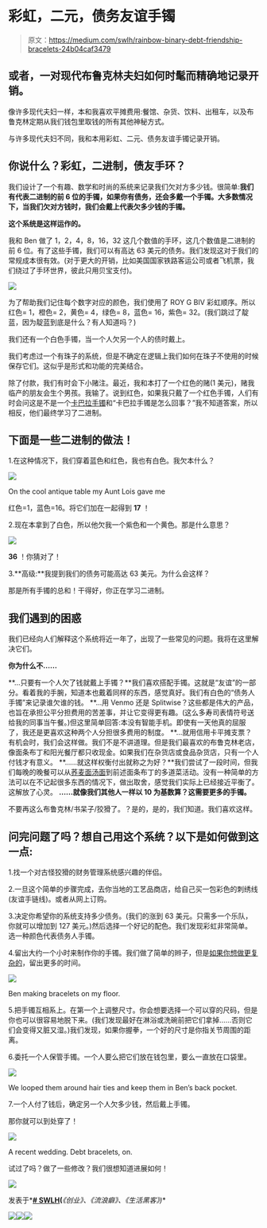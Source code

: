 # 彩虹，二元，债务友谊手镯

> 原文：<https://medium.com/swlh/rainbow-binary-debt-friendship-bracelets-24b04caf3479>

## 或者，一对现代布鲁克林夫妇如何时髦而精确地记录开销。

像许多现代夫妇一样，本和我喜欢平摊费用:餐馆、杂货、饮料、出租车，以及布鲁克林定期从我们钱包里取钱的所有其他神秘方式。

与许多现代夫妇不同，我和本用彩虹、二元、债务友谊手镯记录开销。

## 你说什么？彩虹，二进制，债友手环？

我们设计了一个有趣、数学和时尚的系统来记录我们欠对方多少钱。很简单:**我们有代表二进制的前 6 位的手镯，如果你有债务，还会多戴一个手镯。大多数情况下，当我们欠对方钱时，我们会戴上代表欠多少钱的手镯。**

**这个系统是这样运作的。**

我和 Ben 做了 1，2，4，8，16，32 这几个数值的手环，这几个数值是二进制的前 6 位。有了这些手镯，我们可以有高达 63 美元的债务。我们发现这对于我们的常规成本很有效。(对于更大的开销，比如美国国家铁路客运公司或者飞机票，我们绕过了手环世界，彼此只用贝宝支付)。

![](img/e63558992ccfe2d3ffd9a57c36770975.png)

为了帮助我们记住每个数字对应的颜色，我们使用了 ROY G BIV 彩虹顺序。所以红色= 1，橙色= 2，黄色= 4，绿色= 8，蓝色= 16，紫色= 32。(我们跳过了靛蓝，因为靛蓝到底是什么？有人知道吗？)

我们还有一个白色手镯，当一个人欠另一个人的债时戴上。

我们考虑过一个有珠子的系统，但是不确定在逻辑上我们如何在珠子不使用的时候保存它们。这似乎是形式和功能的完美结合。

除了付款，我们有时会下小赌注。最近，我和本打了一个红色的赌(1 美元)，赌我临产的朋友会生个男孩。我输了。说到红色，如果我只戴了一个红色手镯，人们有时会问这是不是一个[卡巴拉手镯](https://en.wikipedia.org/wiki/Red_string_%28Kabbalah%29)和“卡巴拉手镯是怎么回事？”我不知道答案，所以相反，他们最终学习了二进制。

## **下面是一些二进制的做法！**

1.在这种情况下，我们穿着蓝色和红色，我也有白色。我欠本什么？

![](img/6ba49f26b03e49aff23611877be5e9a5.png)

On the cool antique table my Aunt Lois gave me

红色=1，蓝色=16。将它们加在一起得到 **17** ！

2.现在本拿到了白色，所以他欠我一个紫色和一个黄色。那是什么意思？

![](img/bc0b818ee5d7493c74abbaefcc1bedac.png)

**36** ！你猜对了！

3.**高级:**我提到我们的债务可能高达 63 美元。为什么会这样？

那是所有手镯的总和！干得好，你正在学习二进制。

## 我们遇到的困惑

我们已经向人们解释这个系统将近一年了，出现了一些常见的问题。我将在这里解决它们。

**你为什么不……**

**…只要有一个人欠了钱就戴上手镯？**我们喜欢搭配手镯。这就是“友谊”的一部分。看着我的手腕，知道本也戴着同样的东西，感觉真好。我们有白色的“债务人手镯”来记录谁欠谁的钱。
**…用 Venmo 还是 Splitwise？这些都是伟大的产品，也旨在承担公平分担费用的苦差事，并让它变得更有趣。(这么多寿司表情符号送给我的同事当午餐。)但这里简单回答:本没有智能手机。即使有一天他真的屈服了，我还是更喜欢这种两个人分担很多费用的制度。
**…就用信用卡平摊支票？有机会时，我们会这样做。我们不是不讲道理。但是我们最喜欢的布鲁克林老店，像面条布丁和阳光餐厅都只收现金。如果我们在杂货店或食品杂货店，只有一个人付钱才有意义。
**……就这样权衡付出就称之为好？**我们尝试了一段时间，但我们每晚的晚餐可以从[荞麦面汤面](http://aliza.aufri.ch/tig/5-noodles)到前述面条布丁的多道菜活动。没有一种简单的方法可以在不记起很多东西的情况下，做出取舍，感觉我们实际上已经接近平衡了。这解放了心灵。
**……就像我们其他人一样以 10 为基数算？**这需要更多的手镯。****

不要再这么布鲁克林/书呆子/狡猾了。？是的，是的，我们知道。我们喜欢这样。

## 问完问题了吗？想自己用这个系统？以下是如何做到这一点:

1.找一个对古怪狡猾的财务管理系统感兴趣的伴侣。

2.一旦这个简单的步骤完成，去你当地的工艺品商店，给自己买一包彩色的刺绣线(友谊手链线)。或者从网上订购。

3.决定你希望你的系统支持多少债务。(我们的涨到 63 美元。只需多一个乐队，你就可以增加到 127 美元。)然后选择一个好记的配色。我们发现彩虹非常简单。选一种颜色代表债务人手镯。

4.留出大约一个小时来制作你的手镯。我们做了简单的辫子，但是[如果你想做更复杂的](http://cdn.honestlywtf.com/wp-content/uploads/2011/06/friendship82.jpg)，留出更多的时间。

![](img/26303137cd1a9cac2bef4a7c0b74265e.png)

Ben making bracelets on my floor.

5.把手镯互相系上。在第一个上调整尺寸。你会想要选择一个可以穿的尺码，但是你也可以很容易地脱下来。(我们发现最好在淋浴或洗碗前把它们拿掉……否则它们会变得又脏又湿。)我们发现，如果你握拳，一个好的尺寸是你指关节周围的距离。

6.委托一个人保管手镯。一个人要么把它们放在钱包里，要么一直放在口袋里。

![](img/a455b410ea5e1b78d204d78051ce632d.png)

We looped them around hair ties and keep them in Ben’s back pocket.

7.一个人付了钱后，确定另一个人欠多少钱，然后戴上手镯。

那你就可以到处穿了！

![](img/48ca69933628e572aac34f0b158a8705.png)

A recent wedding. Debt bracelets, on.

试过了吗？做了一些修改？我们很想知道进展如何！

![](img/c1192ebad88d6b1fc6ae1d6a2bc61154.png)

发表于*[**# SWLH**](https://medium.com/swlh)**(***《创业》、《流浪癖》、《生活黑客》)**

*[![](img/de26c089e79a3a2a25d2b750ff6db50f.png)](http://supply.us9.list-manage.com/subscribe?u=310af6eb2240d299c7032ef6c&id=d28d8861ad)**[![](img/f47a578114e0a96bdfabc3a5400688d5.png)](https://medium.com/swlh)**[![](img/c1351daa9c4f0c8ac516addb60c82f6b.png)](https://twitter.com/swlh_)*